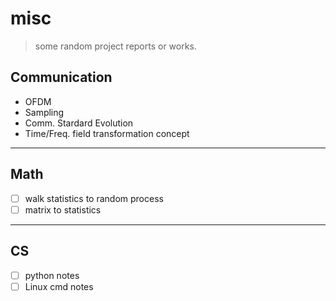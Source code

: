 # misc
>some random project reports or works.
>

## Communication
- OFDM
- Sampling
- Comm. Stardard Evolution
- Time/Freq. field transformation concept


* * *
## Math
- [ ] walk statistics to random process
- [ ] matrix to statistics

* * *
## CS
- [ ] python notes
- [ ] Linux cmd notes
